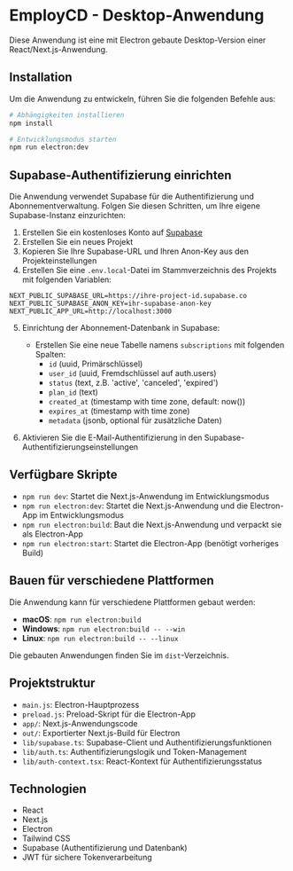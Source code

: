 # EmployCD - Desktop-Anwendung

Diese Anwendung ist eine mit Electron gebaute Desktop-Version einer React/Next.js-Anwendung.

## Installation

Um die Anwendung zu entwickeln, führen Sie die folgenden Befehle aus:

```bash
# Abhängigkeiten installieren
npm install

# Entwicklungsmodus starten
npm run electron:dev
```

## Supabase-Authentifizierung einrichten

Die Anwendung verwendet Supabase für die Authentifizierung und Abonnementverwaltung. Folgen Sie diesen Schritten, um Ihre eigene Supabase-Instanz einzurichten:

1. Erstellen Sie ein kostenloses Konto auf [Supabase](https://supabase.com)
2. Erstellen Sie ein neues Projekt
3. Kopieren Sie Ihre Supabase-URL und Ihren Anon-Key aus den Projekteinstellungen
4. Erstellen Sie eine `.env.local`-Datei im Stammverzeichnis des Projekts mit folgenden Variablen:

```
NEXT_PUBLIC_SUPABASE_URL=https://ihre-project-id.supabase.co
NEXT_PUBLIC_SUPABASE_ANON_KEY=ihr-supabase-anon-key
NEXT_PUBLIC_APP_URL=http://localhost:3000
```

5. Einrichtung der Abonnement-Datenbank in Supabase:
   - Erstellen Sie eine neue Tabelle namens `subscriptions` mit folgenden Spalten:
     - `id` (uuid, Primärschlüssel)
     - `user_id` (uuid, Fremdschlüssel auf auth.users)
     - `status` (text, z.B. 'active', 'canceled', 'expired')
     - `plan_id` (text)
     - `created_at` (timestamp with time zone, default: now())
     - `expires_at` (timestamp with time zone)
     - `metadata` (jsonb, optional für zusätzliche Daten)

6. Aktivieren Sie die E-Mail-Authentifizierung in den Supabase-Authentifizierungseinstellungen

## Verfügbare Skripte

- `npm run dev`: Startet die Next.js-Anwendung im Entwicklungsmodus
- `npm run electron:dev`: Startet die Next.js-Anwendung und die Electron-App im Entwicklungsmodus
- `npm run electron:build`: Baut die Next.js-Anwendung und verpackt sie als Electron-App
- `npm run electron:start`: Startet die Electron-App (benötigt vorheriges Build)

## Bauen für verschiedene Plattformen

Die Anwendung kann für verschiedene Plattformen gebaut werden:

- **macOS**: `npm run electron:build`
- **Windows**: `npm run electron:build -- --win`
- **Linux**: `npm run electron:build -- --linux`

Die gebauten Anwendungen finden Sie im `dist`-Verzeichnis.

## Projektstruktur

- `main.js`: Electron-Hauptprozess
- `preload.js`: Preload-Skript für die Electron-App
- `app/`: Next.js-Anwendungscode
- `out/`: Exportierter Next.js-Build für Electron
- `lib/supabase.ts`: Supabase-Client und Authentifizierungsfunktionen
- `lib/auth.ts`: Authentifizierungslogik und Token-Management
- `lib/auth-context.tsx`: React-Kontext für Authentifizierungsstatus

## Technologien

- React
- Next.js
- Electron
- Tailwind CSS
- Supabase (Authentifizierung und Datenbank)
- JWT für sichere Tokenverarbeitung 